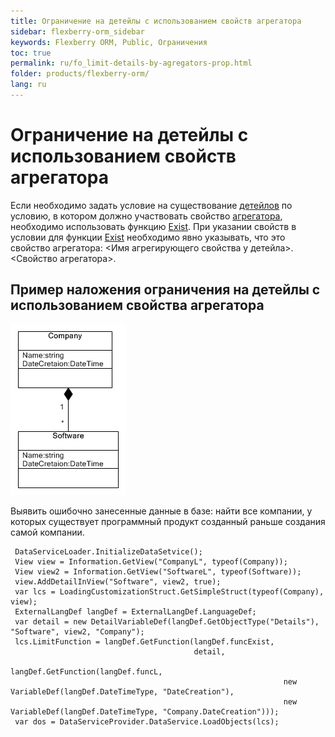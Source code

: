```yaml
---
title: Ограничение на детейлы с использованием свойств агрегатора
sidebar: flexberry-orm_sidebar
keywords: Flexberry ORM, Public, Ограничения
toc: true
permalink: ru/fo_limit-details-by-agregators-prop.html
folder: products/flexberry-orm/
lang: ru
---
```


# Ограничение на детейлы с использованием свойств агрегатора
Если необходимо задать условие на существование [детейлов](key-concepts-flexberry-designer.html) по условию, в котором должно участвовать свойство [агрегатора](key-concepts-flexberry-designer.html), необходимо использовать функцию [Exist](exist--exist-exact--exist-all--exist-all-exact.html). При указании свойств в условии для функции [Exist](exist--exist-exact--exist-all--exist-all-exact.html) необходимо явно указывать, что это свойство агрегатора: 
<Имя агрегирующего свойства у детейла>.<Свойство агрегатора>.

## Пример наложения ограничения на детейлы с использованием свойства агрегатора
![](/images/pages/img/page/LimitDetailsByAgregatorsProp/ExistExample.png)

Выявить ошибочно занесенные данные в базе: найти все компании, у которых существует программный продукт созданный раньше создания самой компании.
```
 DataServiceLoader.InitializeDataSetvice();
 View view = Information.GetView("CompanyL", typeof(Company));
 View view2 = Information.GetView("SoftwareL", typeof(Software));
 view.AddDetailInView("Software", view2, true);
 var lcs = LoadingCustomizationStruct.GetSimpleStruct(typeof(Company), view);
 ExternalLangDef langDef = ExternalLangDef.LanguageDef;
 var detail = new DetailVariableDef(langDef.GetObjectType("Details"), "Software", view2, "Company");
 lcs.LimitFunction = langDef.GetFunction(langDef.funcExist,
                                         detail,
                                         langDef.GetFunction(langDef.funcL,
                                                             new VariableDef(langDef.DateTimeType, "DateCreation"),
                                                             new VariableDef(langDef.DateTimeType, "Company.DateCreation")));
 var dos = DataServiceProvider.DataService.LoadObjects(lcs);
```
 

